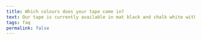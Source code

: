 ```yaml
---
title: Which colours does your tape come in?
text: Our tape is currently available in mat black and chalk white with our signature yellow colour coming soon!
tags: faq
permalink: false
---
```

